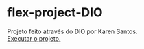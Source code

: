 # flex-project-DIO
 Projeto feito através do DIO por Karen Santos.
<br><a href="https://evertonsantoos.github.io/flex-project-DIO/">Executar o projeto.</a></br>